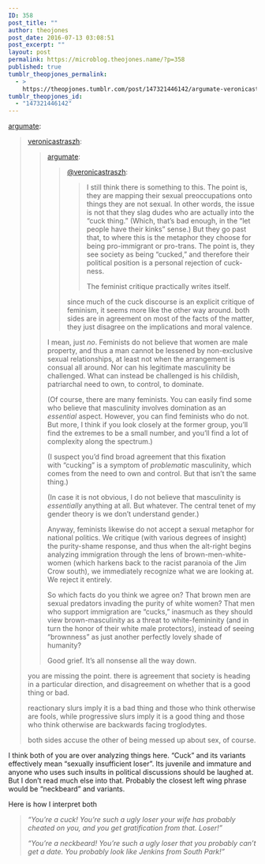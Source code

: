 ```yaml
---
ID: 358
post_title: ""
author: theojones
post_date: 2016-07-13 03:08:51
post_excerpt: ""
layout: post
permalink: https://microblog.theojones.name/?p=358
published: true
tumblr_theopjones_permalink:
  - >
    https://theopjones.tumblr.com/post/147321446142/argumate-veronicastraszh-argumate
tumblr_theopjones_id:
  - "147321446142"
---
```

<p><a class="tumblr_blog" href="http://argumate.tumblr.com/post/147320006069">argumate</a>:</p>
<blockquote>
<p><a class="tumblr_blog" href="http://veronicastraszh.tumblr.com/post/147318691061">veronicastraszh</a>:</p>
<blockquote>
<p><a class="tumblr_blog" href="http://argumate.tumblr.com/post/147317731469">argumate</a>:</p>
<blockquote>
<p><a class="tumblelog" href="https://tmblr.co/m6mUEPURRCdwhHPW3xT21FA">@veronicastraszh</a>:</p>
<blockquote>
<p>I still think there is something to this. The point is, they are mapping their sexual preoccupations onto things they are not sexual. In other words, the issue is not that they slag dudes who are actually into the “cuck thing.” (Which, that’s bad enough, in the “let people have their kinks” sense.) But they go past that, to where this is the metaphor they choose for being pro-immigrant or pro-trans. The point is, they see society as being “cucked,” and therefore their political position is a personal rejection of cuck-ness.</p>
<p>The feminist critique practically writes itself.</p>
</blockquote>
<p>since much of the cuck discourse is an explicit critique of feminism, it seems more like the other way around. both sides are in agreement on most of the facts of the matter, they just disagree on the implications and moral valence.</p>
</blockquote>
<p>I mean, just <i>no</i>. Feminists do not believe that women are male property, and thus a man cannot be lessened by non-exclusive sexual relationships, at least not when the arrangement is consual all around. Nor can his legitimate masculinity be challenged. What can instead be challenged is his childish, patriarchal need to own, to control, to dominate.</p>
<p>(Of course, there are many feminists. You can easily find some who believe that masculinity involves domination as an <i>essential</i> aspect. However, you can find feminists who do not. But more, I think if you look closely at the former group, you’ll find the extremes to be a small number, and you’ll find a lot of complexity along the spectrum.)</p>
<p>(I suspect you’d find broad agreement that this fixation with “cucking” is a symptom of <i>problematic</i> masculinity, which comes from the need to own and control. But that isn’t the same thing.)</p>
<p>(In case it is not obvious, I do not believe that masculinity is <i>essentially</i> anything at all. But whatever. The central tenet of my gender theory is we don’t understand gender.)</p>
<p>Anyway, feminists likewise do not accept a sexual metaphor for national politics. We critique (with various degrees of insight) the purity-shame response, and thus when the alt-right begins analyzing immigration through the lens of brown-men-white-women (which harkens back to the racist paranoia of the Jim Crow south), we immediately recognize what we are looking at. We reject it entirely.</p>
<p>So which facts do you think we agree on? That brown men are sexual predators invading the purity of white women? That men who support immigration are “cucks,” inasmuch as they should view brown-masculinity as a threat to white-femininity (and in turn the honor of their white male protectors), instead of seeing “brownness” as just another perfectly lovely shade of humanity?</p>
<p>Good grief. It’s all nonsense all the way down.</p>
</blockquote>
<p>you are missing the point. there is agreement that society is heading in a particular direction, and disagreement on whether that is a good thing or bad.</p>
<p>reactionary slurs imply it is a bad thing and those who think otherwise are fools, while progressive slurs imply it is a good thing and those who think otherwise are backwards facing troglodytes.</p>
<p>both sides accuse the other of being messed up about sex, of course.</p>
</blockquote>

<p>I think both of you are over analyzing things here. “Cuck” and its variants effectively mean “sexually insufficient loser”. Its juvenile and immature and anyone who uses such insults in political discussions should be laughed at. But I don’t read much else into that. Probably the closest left wing phrase would be “neckbeard” and variants. </p><p>Here is how I interpret both    </p><blockquote><p><i>“You’re a cuck! You’re such a ugly loser your wife has probably cheated on you, and you get gratification from that. Loser!”<br /></i></p><p><i>“You’re a neckbeard! You’re such a ugly loser that you probably can’t get a date. You probably look like Jenkins from South Park!” </i><br /></p></blockquote>